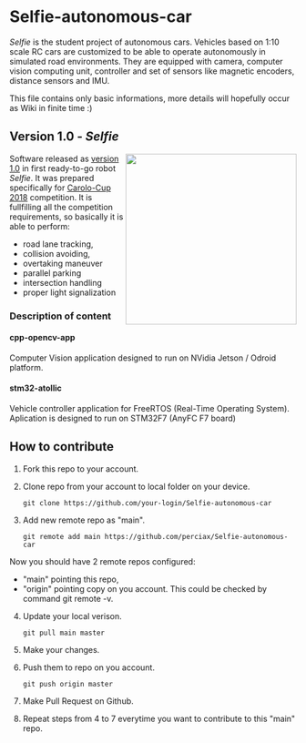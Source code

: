 # Selfie-autonomous-car

*Selfie* is the student project of autonomous cars. Vehicles based on 1:10 scale RC cars are customized to be able to operate autonomously in simulated road environments. They are equipped with camera, computer vision computing unit, controller and set of sensors like magnetic encoders, distance sensors and IMU.

This file contains only basic informations, more details will hopefully occur as Wiki in finite time :)

## Version 1.0 - *Selfie*

<img align="right" height="300" src="https://user-images.githubusercontent.com/16399071/37375786-96f3a8d6-2721-11e8-87de-6ebe179637dd.JPG">

Software released as [version 1.0](https://github.com/perciax/Selfie-autonomous-car/tree/v1.0) in first ready-to-go robot *Selfie*. It was prepared specifically for [Carolo-Cup 2018](https://wiki.ifr.ing.tu-bs.de/carolocup/) competition. It is fullfilling all the competition requirements, so basically it is able to perform:
- road lane tracking, 
- collision avoiding,
- overtaking maneuver
- parallel parking
- intersection handling
- proper light signalization

### Description of content

#### cpp-opencv-app
Computer Vision application designed to run on NVidia Jetson / Odroid platform.

#### stm32-atollic
Vehicle controller application for FreeRTOS (Real-Time Operating System). Aplication is designed to run on STM32F7 (AnyFC F7 board)

## How to contribute

1. Fork this repo to your account.

2. Clone repo from your account to local folder on your device.

	`git clone https://github.com/your-login/Selfie-autonomous-car`

3. Add new remote repo as "main".

	`git remote add main https://github.com/perciax/Selfie-autonomous-car`

Now you should have 2 remote repos configured:
- "main" pointing this repo,
- "origin" pointing copy on you account.
This could be checked by command git remote -v.

4. Update your local verison.

	`git pull main master`

5. Make your changes.

6. Push them to repo on you account.

	`git push origin master`

7. Make Pull Request on Github.

8. Repeat steps from 4 to 7 everytime you want to contribute to this "main" repo.	
